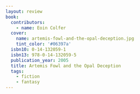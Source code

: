 ```yaml
---
layout: review
book:
  contributors:
    - name: Eoin Colfer
  cover:
    name: artemis-fowl-and-the-opal-deception.jpg
    tint_color: '#06397a'
  isbn10: 0-14-132059-1
  isbn13: 978-0-14-132059-5
  publication_year: 2005
  title: Artemis Fowl and the Opal Deception
  tags:
    - fiction
    - fantasy
---
```

